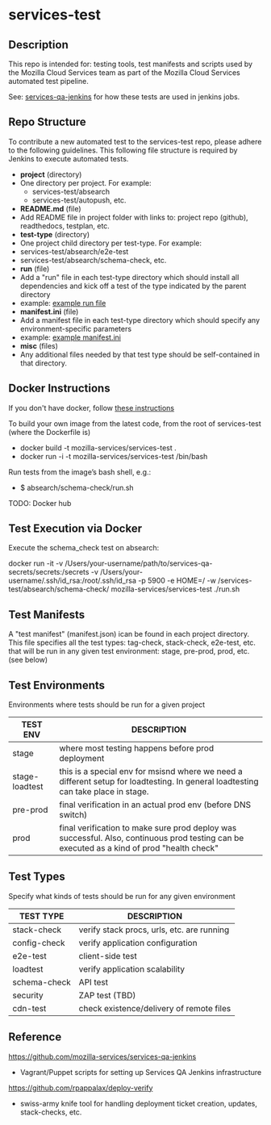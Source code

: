 services-test
===================================

Description
----------------------

This repo is intended for: testing tools, test manifests and scripts used by the Mozilla Cloud Services team as part of the Mozilla Cloud Services automated test pipeline.

See: [services-qa-jenkins](https://github.com/mozilla-services/services-qa-jenkins) for how these tests are used in jenkins jobs.

Repo Structure
----------------------
To contribute a new automated test to the services-test repo, please adhere to the following guidelines.  This following file structure is required by Jenkins to execute automated tests.

* __project__ (directory)
 * One directory per project.  For example:
   * services-test/absearch
   * services-test/autopush, etc.
* __README.md__ (file) 
 * Add README file in project folder with links to: project repo (github), readthedocs, testplan, etc. 
* __test-type__ (directory)
 * One project child directory per test-type.  For example:
  * services-test/absearch/e2e-test
  * services-test/absearch/schema-check, etc.
* __run__ (file)
 * Add a "run" file in each test-type directory which should install all dependencies and kick off a test of the type indicated by the parent directory
 * example: [example run file](/demo/e2e-test/run)
* __manifest.ini__ (file)
 * Add a manifest file in each test-type directory which should specify any environment-specific parameters
  * example: [example manifest.ini](/demo/e2e-test/manifest.ini)
* __misc__ (files)
 * Any additional files needed by that test type should be self-contained in that directory.

Docker Instructions
----------------------

If you don't have docker, follow [these instructions](https://docs.docker.com/installation/mac/)

To build your own image from the latest code, from the root of services-test (where the Dockerfile is)
* docker build -t mozilla-services/services-test .
* docker run -i -t mozilla-services/services-test /bin/bash

Run tests from the image’s bash shell, e.g.:
* $ absearch/schema-check/run.sh

TODO: Docker hub

Test Execution via Docker
----------------------

Execute the schema_check test on absearch:

docker run -it -v /Users/your-username/path/to/services-qa-secrets/secrets:/secrets -v /Users/your-username/.ssh/id_rsa:/root/.ssh/id_rsa -p 5900 -e HOME=/ -w /services-test/absearch/schema-check/ mozilla-services/services-test ./run.sh


Test Manifests
----------------------

A "test manifest" (manifest.json) ican be found in each project directory.
This file specifies all the test types:
tag-check, stack-check, e2e-test, etc. that will be run in any given
test environment: stage, pre-prod, prod, etc.
(see below)


Test Environments
----------------------
Environments where tests should be run for a given project

 TEST ENV       |    DESCRIPTION
 ---------------|---------------------------------------------------
 stage          | where most testing happens before prod deployment
 stage-loadtest | this is a special env for msisnd where we need a different setup for loadtesting.  In general loadtesting can take place in stage.
 pre-prod       | final verification in an actual prod env (before DNS switch)
 prod           | final verification to make sure prod deploy was successful. Also, continuous prod testing can be executed as a kind of prod "health check"


Test Types
----------------------
Specify what kinds of tests should be run for any given environment

 TEST TYPE     | DESCRIPTION
 ------------- | -------------------------------------------
 stack-check   | verify stack procs, urls, etc. are running
 config-check  | verify application configuration
 e2e-test      | client-side test
 loadtest      | verify application scalability
 schema-check  | API test
 security      | ZAP test (TBD)
 cdn-test      | check existence/delivery of remote files


Reference
----------------------

https://github.com/mozilla-services/services-qa-jenkins
* Vagrant/Puppet scripts for setting up Services QA Jenkins infrastructure

https://github.com/rpappalax/deploy-verify
* swiss-army knife tool for handling deployment ticket creation, updates, stack-checks, etc.
